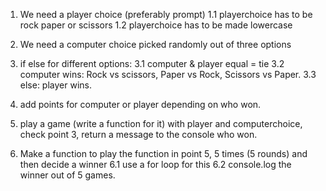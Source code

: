 1. We need a player choice (preferably prompt)
1.1 playerchoice has to be rock paper or scissors
1.2 playerchoice has to be made lowercase

2. We need a computer choice picked randomly out of three options

3. if else for different options:
3.1 computer & player equal = tie
3.2 computer wins: Rock vs scissors, Paper vs Rock, Scissors vs Paper.
3.3 else: player wins.

4. add points for computer or player depending on who won.

5. play a game (write a function for it) with player and computerchoice, check point 3, return a message to the console who won.

6. Make a function to play the function in point 5, 5 times (5 rounds) and then decide a winner
6.1 use a for loop for this
6.2 console.log the winner out of 5 games.